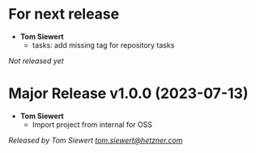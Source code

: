 # For next release
  * **Tom Siewert**
    * tasks: add missing tag for repository tasks

*Not released yet*

# Major Release v1.0.0 (2023-07-13)
  * **Tom Siewert**
    * Import project from internal for OSS

*Released by Tom Siewert <tom.siewert@hetzner.com>*
